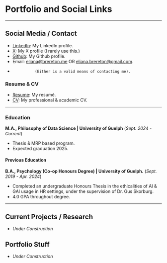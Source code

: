 # Portfolio and Social Links 

* * *

## Social Media / Contact
-   [LinkedIn](https://www.linkedin.com/in/eliana-brereton-18495a205/): My LinkedIn profile.
-   [X](https://x.com/BreretonEliana): My X profile (I rarely use this.)
-   [Github](https://github.com/ebrereto): My Github profile. 
-   Email: eliana@brereton.me OR eliana.brereton@gmail.com.
-               (Either is a valid means of contacting me).

### Resume & CV
- [Resume](www.google.com):  My resumé.
- [CV](www.google.com): My professional & academic CV.

* * *

### Education
**M.A., Philosophy of Data Science | University of Guelph** (_Sept. 2024 - Current_)
- Thesis & MRP based program.
- Expected graduation 2025. 

#### Previous Education
**B.A., Psychology (Co-op Honours Degree) | University of Guelph.** (_Sept. 2019 - Apr. 2024_)
- Completed an undergraduate Honours Thesis in the ethicalities of AI & GAI usage in HR settings, under the supervision of Dr. Gus Skorburg.
- 4.0 GPA throughout degree.

* * *

## Current Projects / Research
-   _Under Construction_

## Portfolio Stuff
-   _Under Construction_
